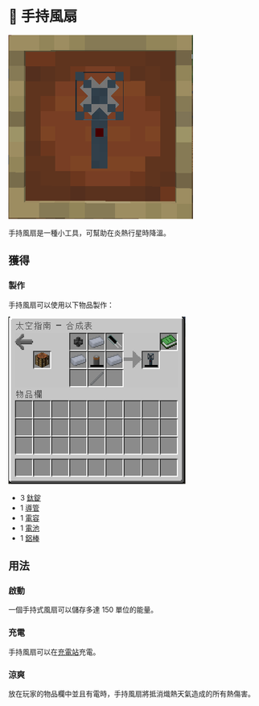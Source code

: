# 🎲 手持風扇

![](<../.gitbook/assets/image (218) (1) (1).png>)

手持風扇是一種小工具，可幫助在炎熱行星時降溫。

## 獲得

### 製作

手持風扇可以使用以下物品製作：

![](<../.gitbook/assets/image (222) (1) (1) (1) (1).png>)

* 3 [鈦錠](titanium-ingot.md)
* 1 [導管](Conduit.md)
* 1 [電容](Capacitor.md)
* 1 [電池](Battery.md)
* 1 [鋁棒](Aluminium-Rod.md)

## 用法

### 啟動

一個手持式風扇可以儲存多達 150 單位的能量。

### 充電

手持風扇可以在[充電站](Charging-Station.md)充電。

### 涼爽

放在玩家的物品欄中並且有電時，手持風扇將抵消熾熱天氣造成的所有熱傷害。
